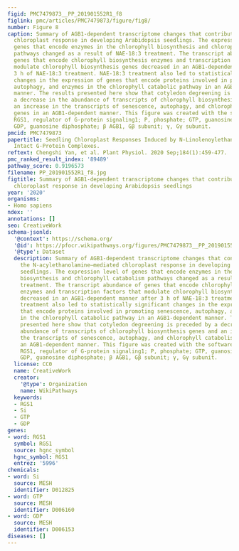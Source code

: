 ```yaml
---
figid: PMC7479873__PP_201901552R1_f8
figlink: pmc/articles/PMC7479873/figure/fig8/
number: Figure 8
caption: Summary of AGB1-dependent transcriptome changes that contribute to the N-acylethanolamine–mediated
  chloroplast response in developing Arabidopsis seedlings. The expression level of
  genes that encode enzymes in the chlorophyll biosynthesis and chlorophyll catabolism
  pathways changed as a result of NAE-18:3 treatment. The transcript abundance of
  genes that encode chlorophyll biosynthesis enzymes and transcription factors that
  modulate chlorophyll biosynthesis genes decreased in an AGB1-dependent manner after
  3 h of NAE-18:3 treatment. NAE-18:3 treatment also led to statistically significant
  changes in the expression of genes that encode proteins involved in promoting senescence,
  autophagy, and enzymes in the chlorophyll catabolic pathway in an AGB1-dependent
  manner. The results presented here show that cotyledon degreening is preceded by
  a decrease in the abundance of transcripts of chlorophyll biosynthesis genes and
  an increase in the transcripts of senescence, autophagy, and chlorophyll catabolism
  genes in an AGB1-dependent manner. This figure was created with the software BioRender.com.
  RGS1, regulator of G-protein signaling1; P, phosphate; GTP, guanosine triphosphate;
  GDP, guanosine diphosphate; β AGB1, Gβ subunit; γ, Gγ subunit.
pmcid: PMC7479873
papertitle: Seedling Chloroplast Responses Induced by N-Linolenoylethanolamine Require
  Intact G-Protein Complexes.
reftext: Chengshi Yan, et al. Plant Physiol. 2020 Sep;184(1):459-477.
pmc_ranked_result_index: '89489'
pathway_score: 0.9196573
filename: PP_201901552R1_f8.jpg
figtitle: Summary of AGB1-dependent transcriptome changes that contribute to the N-acylethanolamine–mediated
  chloroplast response in developing Arabidopsis seedlings
year: '2020'
organisms:
- Homo sapiens
ndex: ''
annotations: []
seo: CreativeWork
schema-jsonld:
  '@context': https://schema.org/
  '@id': https://pfocr.wikipathways.org/figures/PMC7479873__PP_201901552R1_f8.html
  '@type': Dataset
  description: Summary of AGB1-dependent transcriptome changes that contribute to
    the N-acylethanolamine–mediated chloroplast response in developing Arabidopsis
    seedlings. The expression level of genes that encode enzymes in the chlorophyll
    biosynthesis and chlorophyll catabolism pathways changed as a result of NAE-18:3
    treatment. The transcript abundance of genes that encode chlorophyll biosynthesis
    enzymes and transcription factors that modulate chlorophyll biosynthesis genes
    decreased in an AGB1-dependent manner after 3 h of NAE-18:3 treatment. NAE-18:3
    treatment also led to statistically significant changes in the expression of genes
    that encode proteins involved in promoting senescence, autophagy, and enzymes
    in the chlorophyll catabolic pathway in an AGB1-dependent manner. The results
    presented here show that cotyledon degreening is preceded by a decrease in the
    abundance of transcripts of chlorophyll biosynthesis genes and an increase in
    the transcripts of senescence, autophagy, and chlorophyll catabolism genes in
    an AGB1-dependent manner. This figure was created with the software BioRender.com.
    RGS1, regulator of G-protein signaling1; P, phosphate; GTP, guanosine triphosphate;
    GDP, guanosine diphosphate; β AGB1, Gβ subunit; γ, Gγ subunit.
  license: CC0
  name: CreativeWork
  creator:
    '@type': Organization
    name: WikiPathways
  keywords:
  - RGS1
  - Si
  - GTP
  - GDP
genes:
- word: RGS1
  symbol: RGS1
  source: hgnc_symbol
  hgnc_symbol: RGS1
  entrez: '5996'
chemicals:
- word: Si
  source: MESH
  identifier: D012825
- word: GTP
  source: MESH
  identifier: D006160
- word: GDP
  source: MESH
  identifier: D006153
diseases: []
---
```

